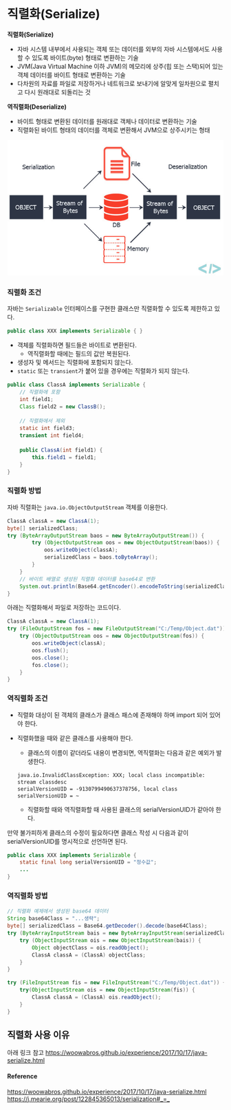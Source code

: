 # 직렬화(Serialize)
**직렬화(Serialize)** 
- 자바 시스템 내부에서 사용되는 객체 또는 데이터를 외부의 자바 시스템에서도 사용할 수 있도록 바이트(byte) 형태로 변환하는 기술
- JVM(Java Virtual Machine 이하 JVM)의 메모리에 상주(힙 또는 스택)되어 있는 객체 데이터를 바이트 형태로 변환하는 기술
- 다차원의 자료를 파일로 저장하거나 네트워크로 보내기에 알맞게 일차원으로 펼치고 다시 원래대로 되돌리는 것

**역직렬화(Deserialize)**
- 바이트 형태로 변환된 데이터를 원래대로 객체나 데이터로 변환하는 기술
- 직렬화된 바이트 형태의 데이터를 객체로 변환해서 JVM으로 상주시키는 형태

![serialize/deserialize](serialize-deserialize.jpg)

### 직렬화 조건
자바는 `Serializable` 인터페이스를 구현한 클래스만 직렬화할 수 있도록 제한하고 있다. 

```java
public class XXX implements Serializable { }
```

- 객체를 직렬화하면 필드들은 바이트로 변환된다.
    - 역직렬화할 때에는 필드의 값만 복원된다. 
- 생성자 및 메서드는 직렬화에 포함되지 않는다.
- `static` 또는 `transient`가 붙어 있을 경우에는 직렬화가 되지 않는다. 

```java
public class ClassA implements Serializable {
    // 직렬화에 포함
    int field1;
    Class field2 = new ClassB();

    // 직렬화에서 제외
    static int field3; 
    transient int field4; 
    
    public ClassA(int field1) {
        this.field1 = field1;
    }
} 
```

### 직렬화 방법 
자바 직렬화는 `java.io.ObjectOutputStream` 객체를 이용한다. 

```java
ClassA classA = new ClassA(1); 
byte[] serializedClass;
try (ByteArrayOutputStream baos = new ByteArrayOutputStream()) {
        try (ObjectOutputStream oos = new ObjectOutputStream(baos)) {
            oos.writeObject(classA);
            serializedClass = baos.toByteArray();
        }
    }
    // 바이트 배열로 생성된 직렬화 데이터를 base64로 변환
    System.out.println(Base64.getEncoder().encodeToString(serializedClass));
}
```

아래는 직렬화해서 파일로 저장하는 코드이다. 

```java
ClassA classA = new ClassA(1); 
try (FileOutputStream fos = new FileOutputStream("C:/Temp/Object.dat")) {
    try (ObjectOutputStream oos = new ObjectOutputStream(fos)) {
        oos.writeObject(classA);
        oos.flush(); 
        oos.close();
        fos.close();
    }
}
```

### 역직렬화 조건
- 직렬화 대상이 된 객체의 클래스가 클래스 패스에 존재해야 하며 import 되어 있어야 한다.
- 직렬화했을 때와 같은 클래스를 사용해야 한다. 
    - 클래스의 이름이 같더라도 내용이 변경되면, 역직렬화는 다음과 같은 예외가 발생한다. 

    ```
    java.io.InvalidClassException: XXX; local class incompatible: stream classdesc
    serialVersionUID = -9130799490637378756, local class serialVersionUID = ~
    ```

    - 직렬화할 때와 역직렬화할 때 사용된 클래스의 serialVersionUID가 같아야 한다. 

만약 불가피하게 클래스의 수정이 필요하다면 클래스 작성 시 다음과 같이 serialVersionUID를 명시적으로 선언하면 된다. 

```java
public class XXX implements Serializable {
    static final long serialVersionUID = "정수값";
    ...
}
```

### 역직렬화 방법 
```java 
// 직렬화 예제에서 생성된 base64 데이터 
String base64Class = "...생략";
byte[] serializedClass = Base64.getDecoder().decode(base64Class);
try (ByteArrayInputStream bais = new ByteArrayInputStream(serializedClass)) {
    try (ObjectInputStream ois = new ObjectInputStream(bais)) {
        Object objectClass = ois.readObject();
        ClassA classA = (ClassA) objectClass;
    }
}
```

```java
try (FileInputStream fis = new FileInputStream("C:/Temp/Object.dat")) {
    try(ObjectInputStream ois = new ObjectInputStream(fis)) {
        ClassA classA = (ClassA) ois.readObject();
    }
}
```

## 직렬화 사용 이유 
아래 링크 참고 
<https://woowabros.github.io/experience/2017/10/17/java-serialize.html>


#### Reference 
<https://woowabros.github.io/experience/2017/10/17/java-serialize.html><br>
<https://j.mearie.org/post/122845365013/serialization#_=_><br>
